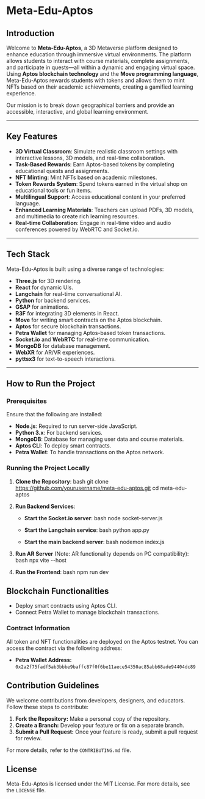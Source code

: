 
# Meta-Edu-Aptos

## Introduction

Welcome to **Meta-Edu-Aptos**, a 3D Metaverse platform designed to enhance education through immersive virtual environments. The platform allows students to interact with course materials, complete assignments, and participate in quests—all within a dynamic and engaging virtual space. Using **Aptos blockchain technology** and the **Move programming language**, Meta-Edu-Aptos rewards students with tokens and allows them to mint NFTs based on their academic achievements, creating a gamified learning experience.

Our mission is to break down geographical barriers and provide an accessible, interactive, and global learning environment.

---

## Key Features

- **3D Virtual Classroom**: Simulate realistic classroom settings with interactive lessons, 3D models, and real-time collaboration.
- **Task-Based Rewards**: Earn Aptos-based tokens by completing educational quests and assignments.
- **NFT Minting**: Mint NFTs based on academic milestones.
- **Token Rewards System**: Spend tokens earned in the virtual shop on educational tools or fun items.
- **Multilingual Support**: Access educational content in your preferred language.
- **Enhanced Learning Materials**: Teachers can upload PDFs, 3D models, and multimedia to create rich learning resources.
- **Real-time Collaboration**: Engage in real-time video and audio conferences powered by WebRTC and Socket.io.

---

## Tech Stack

Meta-Edu-Aptos is built using a diverse range of technologies:
- **Three.js** for 3D rendering.
- **React** for dynamic UIs.
- **Langchain** for real-time conversational AI.
- **Python** for backend services.
- **GSAP** for animations.
- **R3F** for integrating 3D elements in React.
- **Move** for writing smart contracts on the Aptos blockchain.
- **Aptos** for secure blockchain transactions.
- **Petra Wallet** for managing Aptos-based token transactions.
- **Socket.io** and **WebRTC** for real-time communication.
- **MongoDB** for database management.
- **WebXR** for AR/VR experiences.
- **pyttsx3** for text-to-speech interactions.

---

## How to Run the Project

### Prerequisites

Ensure that the following are installed:
- **Node.js**: Required to run server-side JavaScript.
- **Python 3.x**: For backend services.
- **MongoDB**: Database for managing user data and course materials.
- **Aptos CLI**: To deploy smart contracts.
- **Petra Wallet**: To handle transactions on the Aptos network.

### Running the Project Locally

1. **Clone the Repository**:
   bash
   git clone https://github.com/yourusername/meta-edu-aptos.git
   cd meta-edu-aptos
   

2. **Run Backend Services**:
    - **Start the Socket.io server**:
    bash
    node socket-server.js
    

    - **Start the Langchain service**:
    bash
    python app.py
    

    - **Start the main backend server**:
    bash
    nodemon index.js
    

3. **Run AR Server** (Note: AR functionality depends on PC compatibility):
   bash
   npx vite --host
   

4. **Run the Frontend**:
   bash
   npm run dev
   

## Blockchain Functionalities

- Deploy smart contracts using Aptos CLI.
- Connect Petra Wallet to manage blockchain transactions.

### Contract Information

All token and NFT functionalities are deployed on the Aptos testnet. You can access the contract via the following address:

- **Petra Wallet Address:** `0x2a2f75fadf5ab3bbbe9baffc87f0f6be11aece54350ac85abb68ade94404dc89`

## Contribution Guidelines

We welcome contributions from developers, designers, and educators. Follow these steps to contribute:

1. **Fork the Repository:** Make a personal copy of the repository.
2. **Create a Branch:** Develop your feature or fix on a separate branch.
3. **Submit a Pull Request:** Once your feature is ready, submit a pull request for review.

For more details, refer to the `CONTRIBUTING.md` file.

## License

Meta-Edu-Aptos is licensed under the MIT License. For more details, see the `LICENSE` file.


